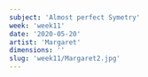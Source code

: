 ```yaml
---
subject: 'Almost perfect Symetry'
week: 'week11'
date: '2020-05-20'
artist: 'Margaret'
dimensions: ''
slug: 'week11/Margaret2.jpg'
---
```

